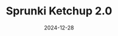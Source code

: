 ---
title: Sprunki Ketchup 2.0
pageTitle: Sprunki Ketchup 2.0 - Sprunki lily - The Magical Game Character.
slug: sprunki-ketchup-2.0
gameUrl: https://game.sprunkix.com/game/sprunki-katchup-2/index.html
ogImage: /images/sprunki-ketchup-2.jpg
date: 2024-12-28
position: 3
videosUrl:
    - url: https://www.youtube.com/embed/kuBbHV9kfRI?si=OzxexojXL5Gkze4d
---